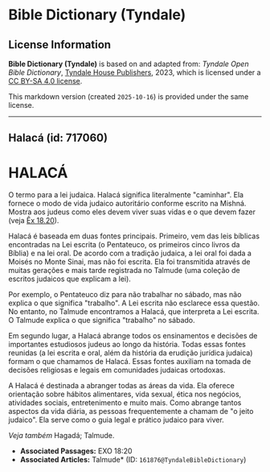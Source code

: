 # Bible Dictionary (Tyndale)

## License Information

**Bible Dictionary (Tyndale)** is based on and adapted from: _Tyndale Open Bible Dictionary_, [Tyndale House Publishers](https://tyndaleopenresources.com/), 2023, which is licensed under a [CC BY-SA 4.0 license](https://creativecommons.org/licenses/by-sa/4.0/legalcode.en).

This markdown version (created `2025-10-16`) is provided under the same license.



--------------------------------

## Halacá (id: 717060)

HALACÁ
======

O termo para a lei judaica. Halacá significa literalmente "caminhar". Ela fornece o modo de vida judaico autoritário conforme escrito na Mishná. Mostra aos judeus como eles devem viver suas vidas e o que devem fazer (veja [Êx 18\.20](https://ref.ly/Exod18:20)).

Halacá é baseada em duas fontes principais. Primeiro, vem das leis bíblicas encontradas na Lei escrita (o Pentateuco, os primeiros cinco livros da Bíblia) e na lei oral. De acordo com a tradição judaica, a lei oral foi dada a Moisés no Monte Sinai, mas não foi escrita. Ela foi transmitida através de muitas gerações e mais tarde registrada no Talmude (uma coleção de escritos judaicos que explicam a lei).

Por exemplo, o Pentateuco diz para não trabalhar no sábado, mas não explica o que significa "trabalho". A Lei escrita não esclarece essa questão. No entanto, no Talmude encontramos a Halacá, que interpreta a Lei escrita. O Talmude explica o que significa "trabalho" no sábado.

Em segundo lugar, a Halacá abrange todos os ensinamentos e decisões de importantes estudiosos judeus ao longo da história. Todas essas fontes reunidas (a lei escrita e oral, além da história da erudição jurídica judaica) formam o que chamamos de Halacá. Essas fontes auxiliam na tomada de decisões religiosas e legais em comunidades judaicas ortodoxas.

A Halacá é destinada a abranger todas as áreas da vida. Ela oferece orientação sobre hábitos alimentares, vida sexual, ética nos negócios, atividades sociais, entretenimento e muito mais. Como abrange tantos aspectos da vida diária, as pessoas frequentemente a chamam de "o jeito judaico". Ela serve como o guia legal e prático judaico para viver.

*Veja também* Hagadá; Talmude.

* **Associated Passages:** EXO 18:20
* **Associated Articles:** Talmude* (ID: `161876@TyndaleBibleDictionary`)


